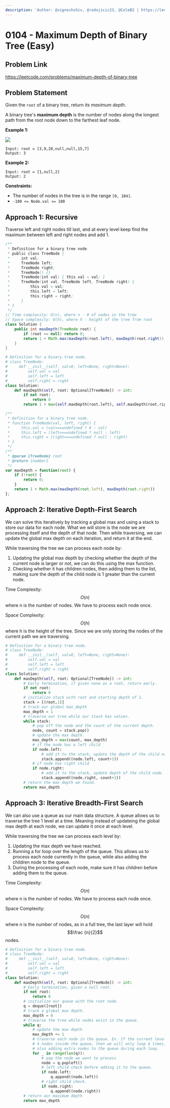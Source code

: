 ```yaml
---
description: 'Author: @vigneshshiv, @radojicic23, @ColeB2 | https://leetcode.com/problems/maximum-depth-of-binary-tree'
---
```


# 0104 - Maximum Depth of Binary Tree (Easy)

## Problem Link

https://leetcode.com/problems/maximum-depth-of-binary-tree

## Problem Statement

Given the `root` of a binary tree, return _its maximum depth_.

A binary tree's **maximum depth** is the number of nodes along the longest path from the root node down to the farthest leaf node.

**Example 1:**

![](https://assets.leetcode.com/uploads/2020/11/26/tmp-tree.jpg)

```
Input: root = [3,9,20,null,null,15,7]
Output: 3
```

**Example 2:**

```
Input: root = [1,null,2]
Output: 2
```

**Constraints:**

* The number of nodes in the tree is in the range `[0, 104]`.
* `-100 <= Node.val <= 100`

## Approach 1: Recursive

Traverse left and right nodes till last, and at every level keep find the maximum between left and right nodes and add 1.

<Tabs>
<TabItem value="java" label="Java">
<SolutionAuthor name="@vigneshshiv"/>

```java
/**
 * Definition for a binary tree node.
 * public class TreeNode {
 *     int val;
 *     TreeNode left;
 *     TreeNode right;
 *     TreeNode() {}
 *     TreeNode(int val) { this.val = val; }
 *     TreeNode(int val, TreeNode left, TreeNode right) {
 *         this.val = val;
 *         this.left = left;
 *         this.right = right;
 *     }
 * }
 */
// Time complexity: O(n), where n - # of nodes in the tree
// Space complexity: O(h), where h - height of the tree from root
class Solution {
    public int maxDepth(TreeNode root) {
        if (root == null) return 0;
        return 1 + Math.max(maxDepth(root.left), maxDepth(root.right));
    }
}
```
</TabItem>

<TabItem value="python" label="Python">
<SolutionAuthor name="@radojicic23"/>

```python
# Definition for a binary tree node.
# class TreeNode:
#     def __init__(self, val=0, left=None, right=None):
#         self.val = val
#         self.left = left
#         self.right = right
class Solution:
    def maxDepth(self, root: Optional[TreeNode]) -> int:
        if not root:
            return 0 
        return 1 + max(self.maxDepth(root.left), self.maxDepth(root.right))
```

</TabItem>

<TabItem value="javascript" label="JavaScript">
<SolutionAuthor name="@radojicic23"/>

```javascript
/**
 * Definition for a binary tree node.
 * function TreeNode(val, left, right) {
 *     this.val = (val===undefined ? 0 : val)
 *     this.left = (left===undefined ? null : left)
 *     this.right = (right===undefined ? null : right)
 * }
 */
/**
 * @param {TreeNode} root
 * @return {number}
 */
var maxDepth = function(root) {
    if (!root) {
        return 0;
    }
    return 1 + Math.max(maxDepth(root.left), maxDepth(root.right))
};
```

</TabItem>
</Tabs>

## Approach 2: Iterative Depth-First Search

We can solve this iteratively by tracking a global max and using a stack to store our data for each node. What we will store is the node we are processing itself and the depth of that node. Then while traversing, we can update the global max depth on each iteration, and return it at the end.

While traversing the tree we can process each node by: 
1. Updating the global max depth by checking whether the depth of the current node is larger or not, we can do this using the max function. 
2. Checking whether it has children nodes, then adding them to the list, making sure the depth of the child node is 1 greater than the current node.

Time Complexity: $$O(n)$$ where n is the number of nodes. We have to process each node once.

Space Complexity: $$O(h)$$ where h is the height of the tree. Since we are only storing the nodes of the current path we are traversing.

<Tabs>
<TabItem value="python" label="Python">
<SolutionAuthor name="@ColeB2"/>

```py
# Definition for a binary tree node.
# class TreeNode:
#     def __init__(self, val=0, left=None, right=None):
#         self.val = val
#         self.left = left
#         self.right = right
class Solution:
    def maxDepth(self, root: Optional[TreeNode]) -> int:
        # Early termination, if given none as a root, return early.
        if not root:
            return 0
        # initialize stack with root and starting depth of 1.
        stack = [(root,1)]
        # track our global max_depth
        max_depth = 1
        # traverse our tree while our stack has values.
        while stack:
            # pop off the node and the count of the current depth.
            node, count = stack.pop()
            # update the max depth.
            max_depth = max(count, max_depth)
            # if the node has a left child
            if node.left:
                # add it to the stack, update the depth of the child node.
                stack.append((node.left, count+1))
            # if node has right child
            if node.right:
                # add it to the stack, update depth of the child node.
                stack.append((node.right, count+1))
        # return the max depth we found.
        return max_depth

```

</TabItem>
</Tabs>

## Approach 3: Iterative Breadth-First Search

We can also use a queue as our main data structure. A queue allows us to traverse the tree 1 level at a time. Meaning instead of updateing the global max depth at each node, we can update it once at each level.

While traversing the tree we can process each level by:
1. Updating the max depth we have reached.
2. Running a for loop over the length of the queue. This allows us to process each node currently in the queue, while also adding the children node to the queue.
3. During the processing of each node, make sure it has children before adding them to the queue.

Time Complexity: $$O(n)$$ where n is the number of nodes. We have to process each node once.

Space Complexity: $$O(n)$$ where n is the number of nodes, as in a full tree, the last layer will hold $$\frac {n}{2}$$ nodes.

<Tabs>
<TabItem value="python" label="Python">
<SolutionAuthor name="@ColeB2"/>

```py
# Definition for a binary tree node.
# class TreeNode:
#     def __init__(self, val=0, left=None, right=None):
#         self.val = val
#         self.left = left
#         self.right = right
class Solution:
    def maxDepth(self, root: Optional[TreeNode]) -> int:
        # Early termination, given a null root.
        if not root:
            return 0
        # initialize our queue with the root node.
        q = deque([root])
        # track a global max depth.
        max_depth = 0
        # traverse the tree while nodes exist in the queue.
        while q:
            # update the max depth
            max_depth += 1
            # traverse each node in the queue. Ex. If the current level has
            # 4 nodes inside the queue, then we will only loop 4 times, despite
            # also adding extra nodes to the queue during each loop.
            for _ in range(len(q)):
                # pop the node we want to process
                node = q.popleft()
                # left child check before adding it to the queue.
                if node.left:
                    q.append((node.left))
                # right child check.
                if node.right:
                    q.append((node.right))
        # return our maximum depth
        return max_depth

```

</TabItem>
</Tabs>
